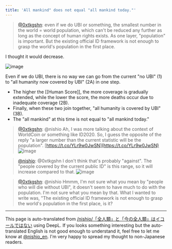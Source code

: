 ```yaml
---
title: 'All mankind" does not equal "all mankind today."'
---
```


> [@0xtkgshn](https://twitter.com/0xtkgshn/status/1681492524609994753?s=20): even if we do UBI or something, the smallest number in the world = world population, which can't be reduced any further as long as the concept of human rights exists. As one layer, "population" is important.
> But the existing official ID framework is not enough to grasp the world's population in the first place.

I thought it would decrease.

![image](https://gyazo.com/14bc6087c1345b397ec216bb5bbf0887/thumb/1000)

Even if we do UBI, there is no way we can go from the current "no UBI" (1) to "all humanity now covered by UBI" (2A) in one step.
- The higher the [[Human Score]], the more coverage is gradually extended, while the lower the score, the more deaths occur due to inadequate coverage (2B).
- Finally, when these two join together, "all humanity is covered by UBI" (3B).
- The "all mankind" at this time is not equal to "all mankind today."

> [@0xtkgshn](https://twitter.com/0xtkgshn/status/1681511236952014849?s=20): @nishio Ah, I was more talking about the context of WorldCoin or something like ID2020.
> So, I guess the opposite of the reply "a larger number than the current statistic will be the population".
> [https://t.co/YLr9w0JwSN](https://t.co/YLr9w0JwSN)
> ![image](https://pbs.twimg.com/media/F1XtaheaEAEvrkg.jpg)

> [@nishio](https://twitter.com/nishio/status/1681512339022168064?s=20): @0xtkgshn I don't think that's probably "against". The "people covered by the current public ID" is this range, so it will increase compared to that.
> ![image](https://gyazo.com/431cad87f6f709b9748323264cc3fd58/thumb/1000)

> [@0xtkgshn](https://twitter.com/0xtkgshn/status/1681513760132063232?s=20): @nishio Hmmm, I'm not sure what you mean by "people who will die without UBI", it doesn't seem to have much to do with the population. I'm not sure what you mean by that.
> What I wanted to write was, "The existing official ID framework is not enough to grasp the world's population in the first place, is it?



---
This page is auto-translated from [/nishio/「全人類」と「今の全人類」はイコールではない](https://scrapbox.io/nishio/「全人類」と「今の全人類」はイコールではない) using DeepL. If you looks something interesting but the auto-translated English is not good enough to understand it, feel free to let me know at [@nishio_en](https://twitter.com/nishio_en). I'm very happy to spread my thought to non-Japanese readers.